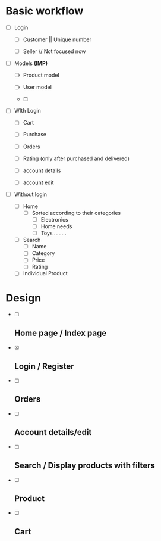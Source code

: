 # Basic workflow

- [ ] Login
  
  - [ ] Customer || Unique number
  
  - [ ] Seller // Not focused now

- [ ] Models **(IMP)**
  
  - [ ] Product model
  
  - [ ] User model
  
  - [ ]  

- [ ] WIth Login
  
  - [ ] Cart
  
  - [ ] Purchase
  
  - [ ] Orders
  
  - [ ] Rating (only after purchased and delivered)
  
  - [ ] account details
  
  - [ ] account edit

- [ ] Without login
  
  - [ ] Home
    - [ ] Sorted according to their categories
      - [ ] Electronics
      - [ ] Home needs
      - [ ] Toys ........
  - [ ] Search
    - [ ] Name
    - [ ] Category
    - [ ] Price
    - [ ] Rating
  - [ ] Individual Product

# Design

- [ ] ## Home page / Index page

- [x] ## Login / Register

- [ ] ## Orders

- [ ] ## Account details/edit

- [ ] ## Search / Display products with filters

- [ ] ## Product

- [ ] ## Cart